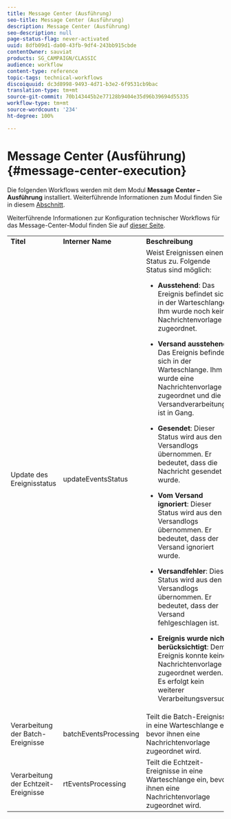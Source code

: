 ```yaml
---
title: Message Center (Ausführung)
seo-title: Message Center (Ausführung)
description: Message Center (Ausführung)
seo-description: null
page-status-flag: never-activated
uuid: 8dfb09d1-da00-43fb-9df4-243bb915cbde
contentOwner: sauviat
products: SG_CAMPAIGN/CLASSIC
audience: workflow
content-type: reference
topic-tags: technical-workflows
discoiquuid: dc3d8998-9493-4d71-b3e2-6f9531cb9bac
translation-type: tm+mt
source-git-commit: 70b143445b2e77128b9404e35d96b39694d55335
workflow-type: tm+mt
source-wordcount: '234'
ht-degree: 100%

---
```



# Message Center (Ausführung){#message-center-execution}

Die folgenden Workflows werden mit dem Modul **Message Center – Ausführung** installiert. Weiterführende Informationen zum Modul finden Sie in diesem [Abschnitt](../../message-center/using/about-transactional-messaging.md).

Weiterführende Informationen zur Konfiguration technischer Workflows für das Message-Center-Modul finden Sie auf [dieser Seite](../../message-center/using/technical-workflows.md).

<table> 
 <tbody> 
  <tr> 
   <td> <strong>Titel</strong><br /> </td> 
   <td> <strong>Interner Name</strong><br /> </td> 
   <td> <strong>Beschreibung</strong><br /> </td> 
  </tr> 
  <tr> 
   <td> <span class="uicontrol">Update des Ereignisstatus</span> <br /> </td> 
   <td> <span class="uicontrol">updateEventsStatus</span> <br /> </td> 
   <td> Weist Ereignissen einen Status zu. Folgende Status sind möglich:<br /> 
    <ul> 
     <li> <p><strong>Ausstehend</strong>: Das Ereignis befindet sich in der Warteschlange. Ihm wurde noch keine Nachrichtenvorlage zugeordnet.</p> </li> 
     <li> <p><strong>Versand ausstehend</strong>: Das Ereignis befindet sich in der Warteschlange. Ihm wurde eine Nachrichtenvorlage zugeordnet und die Versandverarbeitung ist in Gang.</p> </li> 
     <li> <p><strong>Gesendet</strong>: Dieser Status wird aus den Versandlogs übernommen. Er bedeutet, dass die Nachricht gesendet wurde.</p> </li> 
     <li> <p><strong>Vom Versand ignoriert</strong>: Dieser Status wird aus den Versandlogs übernommen. Er bedeutet, dass der Versand ignoriert wurde.</p> </li> 
     <li> <p><strong>Versandfehler</strong>: Dieser Status wird aus den Versandlogs übernommen. Er bedeutet, dass der Versand fehlgeschlagen ist.</p> </li> 
     <li> <p><strong>Ereignis wurde nicht berücksichtigt</strong>: Dem Ereignis konnte keine Nachrichtenvorlage zugeordnet werden. Es erfolgt kein weiterer Verarbeitungsversuch.</p> </li> 
    </ul> </td> 
  </tr> 
  <tr> 
   <td> <span class="uicontrol">Verarbeitung der Batch-Ereignisse</span> <br /> </td> 
   <td> <span class="uicontrol">batchEventsProcessing</span> <br /> </td> 
   <td> Teilt die Batch-Ereignisse in eine Warteschlange ein, bevor ihnen eine Nachrichtenvorlage zugeordnet wird. <br /> </td> 
  </tr> 
  <tr> 
   <td> <span class="uicontrol">Verarbeitung der Echtzeit-Ereignisse</span> <br /> </td> 
   <td> <span class="uicontrol">rtEventsProcessing</span> <br /> </td> 
   <td> Teilt die Echtzeit-Ereignisse in eine Warteschlange ein, bevor ihnen eine Nachrichtenvorlage zugeordnet wird. <br /> </td> 
  </tr> 
 </tbody> 
</table>

